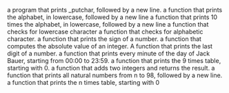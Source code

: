 a program that prints _putchar, followed by a new line.
a function that prints the alphabet, in lowercase, followed by a new line
a function that prints 10 times the alphabet, in lowercase, followed by a new line
a function that checks for lowercase character
a function that checks for alphabetic character.
a function that prints the sign of a number.
a function that computes the absolute value of an integer.
A function that prints the last digit of a number. 
a function that prints every minute of the day of Jack Bauer, starting from 00:00 to 23:59.
a function that prints the 9 times table, starting with 0.
a function that adds two integers and returns the result.
a function that prints all natural numbers from n to 98, followed by a new line.
a function that prints the n times table, starting with 0
